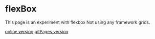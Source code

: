 # flexBox

This page is an experiment with flexbox Not using any framework grids.

[online version](http://flexbox123.bitballoon.com/)
[gitPages version](https://coreycor.github.io/flexBox/index.html)

